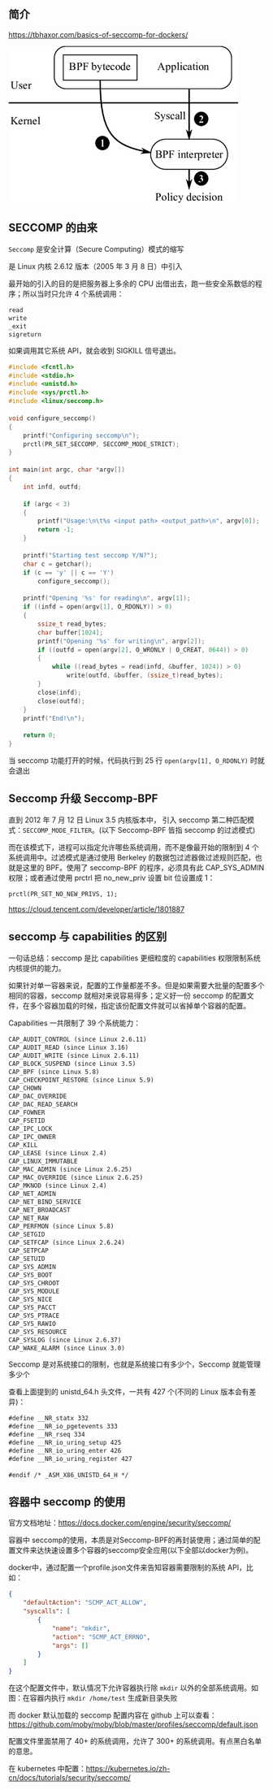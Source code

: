 ## 简介

https://tbhaxor.com/basics-of-seccomp-for-dockers/

![img](.assets/The-architecture-of-the-Seccomp-system-20-in-Linux-Application-developers-specify.png)

## SECCOMP 的由来

`Seccomp` 是安全计算（Secure Computing）模式的缩写

是 Linux 内核 2.6.12 版本（2005 年 3 月 8 日）中引入

最开始的引入的目的是把服务器上多余的 CPU 出借出去，跑一些安全系数低的程序；所以当时只允许 4 个系统调用：

```
read
write
_exit
sigreturn
```

如果调用其它系统 API，就会收到 SIGKILL 信号退出。

```c
#include <fcntl.h>
#include <stdio.h>
#include <unistd.h>
#include <sys/prctl.h>
#include <linux/seccomp.h>

void configure_seccomp()
{
    printf("Configuring seccomp\n");
    prctl(PR_SET_SECCOMP, SECCOMP_MODE_STRICT);
}

int main(int argc, char *argv[])
{
    int infd, outfd;

    if (argc < 3)
    {
        printf("Usage:\n\t%s <input path> <output_path>\n", argv[0]);
        return -1;
    }

    printf("Starting test seccomp Y/N?");
    char c = getchar();
    if (c == 'y' || c == 'Y')
        configure_seccomp();

    printf("Opening '%s' for reading\n", argv[1]);
    if ((infd = open(argv[1], O_RDONLY)) > 0)
    {
        ssize_t read_bytes;
        char buffer[1024];
        printf("Opening '%s' for writing\n", argv[2]);
        if ((outfd = open(argv[2], O_WRONLY | O_CREAT, 0644)) > 0)
        {
            while ((read_bytes = read(infd, &buffer, 1024)) > 0)
                write(outfd, &buffer, (ssize_t)read_bytes);
        }
        close(infd);
        close(outfd);
    }
    printf("End!\n");

    return 0;
}

```

当 seccomp 功能打开的时候，代码执行到 25 行 `open(argv[1], O_RDONLY)` 时就会退出

## Seccomp 升级 Seccomp-BPF

直到 2012 年 7 月 12 日 Linux 3.5 内核版本中， 引入 seccomp 第二种匹配模式：`SECCOMP_MODE_FILTER`。(以下 Seccomp-BPF 皆指 seccomp 的过滤模式)

而在该模式下，进程可以指定允许哪些系统调用，而不是像最开始的限制到 4 个系统调用中。过滤模式是通过使用 Berkeley 的数据包过滤器做过滤规则匹配，也就是这里的 BPF。使用了 seccomp-BPF 的程序，必须具有此 CAP_SYS_ADMIN 权限；或者通过使用 prctrl 把 no_new_priv 设置 bit 位设置成 1：

```
prctl(PR_SET_NO_NEW_PRIVS, 1);
```

https://cloud.tencent.com/developer/article/1801887

## seccomp 与 capabilities 的区别

一句话总结：seccomp 是比 capabilities 更细粒度的 capabilities 权限限制系统内核提供的能力。

如果针对单一容器来说，配置的工作量都差不多。但是如果需要大批量的配置多个 相同的容器，seccomp 就相对来说容易得多；定义好一份 seccomp 的配置文件，在多个容器加载的时候，指定该份配置文件就可以省掉单个容器的配置。

Capabilities 一共限制了 39 个系统能力：

```
CAP_AUDIT_CONTROL (since Linux 2.6.11)
CAP_AUDIT_READ (since Linux 3.16)
CAP_AUDIT_WRITE (since Linux 2.6.11)
CAP_BLOCK_SUSPEND (since Linux 3.5)
CAP_BPF (since Linux 5.8)
CAP_CHECKPOINT_RESTORE (since Linux 5.9)
CAP_CHOWN
CAP_DAC_OVERRIDE
CAP_DAC_READ_SEARCH
CAP_FOWNER
CAP_FSETID
CAP_IPC_LOCK
CAP_IPC_OWNER
CAP_KILL
CAP_LEASE (since Linux 2.4)
CAP_LINUX_IMMUTABLE
CAP_MAC_ADMIN (since Linux 2.6.25)
CAP_MAC_OVERRIDE (since Linux 2.6.25)
CAP_MKNOD (since Linux 2.4)
CAP_NET_ADMIN
CAP_NET_BIND_SERVICE
CAP_NET_BROADCAST
CAP_NET_RAW
CAP_PERFMON (since Linux 5.8)
CAP_SETGID
CAP_SETFCAP (since Linux 2.6.24)
CAP_SETPCAP
CAP_SETUID
CAP_SYS_ADMIN
CAP_SYS_BOOT
CAP_SYS_CHROOT
CAP_SYS_MODULE
CAP_SYS_NICE
CAP_SYS_PACCT
CAP_SYS_PTRACE
CAP_SYS_RAWIO
CAP_SYS_RESOURCE
CAP_SYSLOG (since Linux 2.6.37)
CAP_WAKE_ALARM (since Linux 3.0)
```

Seccomp 是对系统接口的限制，也就是系统接口有多少个，Seccomp 就能管理多少个

查看上面提到的 unistd_64.h 头文件，一共有 427 个(不同的 Linux 版本会有差异)：

```
#define __NR_statx 332
#define __NR_io_pgetevents 333
#define __NR_rseq 334
#define __NR_io_uring_setup 425
#define __NR_io_uring_enter 426
#define __NR_io_uring_register 427

#endif /* _ASM_X86_UNISTD_64_H */
```

## 容器中 seccomp 的使用

官方文档地址：<https://docs.docker.com/engine/security/seccomp/>

容器中 seccomp的使用，本质是对Seccomp-BPF的再封装使用；通过简单的配置文件来达快速设置多个容器的seccomp安全应用(以下全部以docker为例)。

docker中，通过配置一个profile.json文件来告知容器需要限制的系统 API，比如：

```json
{
    "defaultAction": "SCMP_ACT_ALLOW",
    "syscalls": [
        {
            "name": "mkdir",
            "action": "SCMP_ACT_ERRNO",
            "args": []
        }
    ]
}
```

在这个配置文件中，默认情况下允许容器执行除 `mkdir` 以外的全部系统调用。如 图：在容器内执行 `mkdir /home/test` 生成新目录失败

而 docker 默认加载的 seccomp 配置内容在 github 上可以查看：https://github.com/moby/moby/blob/master/profiles/seccomp/default.json

配置文件里面禁用了 40+ 的系统调用，允许了 300+ 的系统调用。有点黑白名单的意思。

在 kubernetes 中配置：<https://kubernetes.io/zh-cn/docs/tutorials/security/seccomp/>

